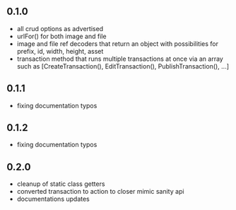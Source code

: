 ## 0.1.0

- all crud options as advertised
- urlFor() for both image and file
- image and file ref decoders that return an object with possibilities for prefix, id, width, height, asset
- transaction method that runs multiple transactions at once via an array such as [CreateTransaction(), EditTransaction(), PublishTransaction(), ...]

## 0.1.1

- fixing documentation typos

## 0.1.2

- fixing documentation typos

## 0.2.0

- cleanup of static class getters
- converted transaction to action to closer mimic sanity api
- documentations updates